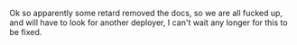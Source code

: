 Ok so apparently some retard removed the docs, so we are all fucked up, and will have to look for another deployer, I can't wait any longer for this to be fixed.
